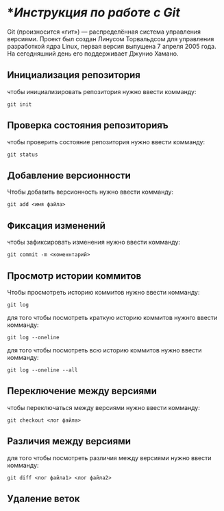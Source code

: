 # **Инструкция по работе с Git*

Git (произносится «гит») — распределённая система управления версиями. Проект был создан Линусом Торвальдсом для управления разработкой ядра Linux, первая версия выпущена 7 апреля 2005 года. На сегодняшний день его поддерживает Джунио Хамано.
## Инициализация репозитория


чтобы инициализировать репозитория нужно ввести комманду:

    git init

## Проверка состояния репозиторияъ

чтобы проверить состояние репозитория нужно ввести комманду:

    git status

## Добавление версионности

Чтобы добавить версионность нужно ввести комманду:

    git add <имя файла>

## Фиксация изменений

чтобы зафиксировать изменения нужно ввести комманду:

    git commit -m <коменнтарий>

## Просмотр истории коммитов

Чтобы просмотреть историю коммитов нужно ввести комманду:

   
    git log

для того чтобы посмотреть краткую историю коммитов нужнго ввести комманду:
    
    git log --oneline

для того чтобы посмотреть всю историю коммитов нужно ввести комманду:
    
    git log --oneline --all

## Переключение между версиями

чтобы переключаться между версиями нужно ввести комманду:

    git checkout <лог файла>

## Различия между версиями

для того чтобы посмотреть различия между версиями нужно ввести комманду:

    git diff <лог файла1> <лог файла2>

## Удаление веток

